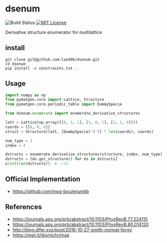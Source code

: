 # dsenum
![Build Status](https://travis-ci.com/lan496/dsenum.svg?branch=master)
[![MIT License](http://img.shields.io/badge/license-MIT-blue.svg?style=flat)](LICENSE)

Derivative structure enumerator for multilattice

## install
```
git clone git@github.com:lan496/dsenum.git
cd dsenum
pip install -c constraints.txt .
```

## Usage

```sample.py
import numpy as np
from pymatgen.core import Lattice, Structure
from pymatgen.core.periodic_table import DummySpecie

from dsenum.enumerate import enumerate_derivative_structures

latt = Lattice(np.array([[0, 1, 1], [1, 0, 1], [1, 1, 0]]))
coords = [[0, 0, 0]]
struct = Structure(latt, [DummySpecie('X')] * len(coords), coords)

num_type = 2
index = 4

dstructs = enumerate_derivative_structures(structure, index, num_type)
dstructs = [ds.get_structure() for ds in dstructs]
print(len(dstructs))  # ->14
```

## Official Implementation
- https://github.com/msg-byu/enumlib

## References
- https://journals.aps.org/prb/abstract/10.1103/PhysRevB.77.224115
- https://journals.aps.org/prb/abstract/10.1103/PhysRevB.80.014120
- http://blog.dlfer.xyz/post/2016-10-27-smith-normal-form/
- https://repl.it/@smichr/msp
